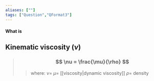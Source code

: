 ```yaml
---
aliases: [""]
tags: ["Question","QFormat3"]
---
```


#### What is
## Kinematic viscosity ($\nu$)

> ### $$ \nu = \frac{\mu}{\rho} $$ 
>> where:
>> $\nu=$ 
>> $\mu=$ [[viscosity|dynamic viscosity]]
>> $\rho=$ density
